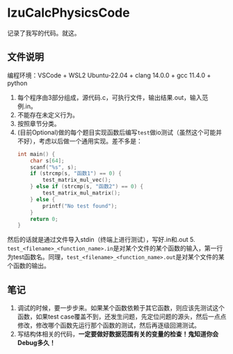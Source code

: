 # lzuCalcPhysicsCode

记录了我写的代码。就这。

## 文件说明

编程环境：VSCode + WSL2 Ubuntu-22.04 + clang 14.0.0 + gcc 11.4.0 + python 

1. 每个程序由3部分组成，源代码.c，可执行文件，输出结果.out，输入范例.in。
2. 不能存在未定义行为。
3. 按照章节分类。
4. (目前Optional)做的每个题目实现函数后编写`test`做io测试（虽然这个可能并不好），考虑以后做一个通用实现。差不多是：
    ```c
    int main() {
        char s[64];
        scanf("%s", s);
        if (strcmp(s, "函数1") == 0) {
            test_matrix_mul_vec();
        } else if (strcmp(s, "函数2") == 0) {
            test_matrix_mul_matrix();
        } else {
            printf("No test found");
        }
        return 0;
    }
    ```
然后的话就是通过文件导入stdin（终端上进行测试），写好.in和.out
5. `test_<filename>_<function_name>.in`是对某个文件的某个函数的输入，第一行为test函数名。同理，`test_<filename>_<function_name>.out`是对某个文件的某个函数的输出。

## 笔记

1. 调试的时候，要一步步来。如果某个函数依赖于其它函数，则应该先测试这个函数，如果test case覆盖不到，还发生问题，先定位问题的源头，然后一点点修改，修改哪个函数先运行那个函数的测试，然后再逐级回溯测试。
2. 写结构体相关的代码，**一定要做好数据范围有关的变量的检查！鬼知道你会Debug多久！**